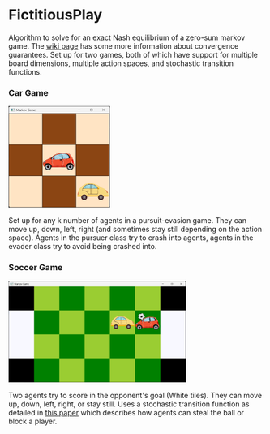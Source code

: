 <h1>FictitiousPlay</h1>
<p>Algorithm to solve for an exact Nash equilibrium of a zero-sum 
markov game. The <a href="https://en.wikipedia.org/wiki/Fictitious_play" target="_blank">wiki page</a> 
has some more information about convergence guarantees. Set up for 
two games, both of which have support for multiple board dimensions, multiple action spaces, and stochastic transition
functions.</p>
<h3>Car Game</h3>
<img src="screenshots/carGame.png" alt="Example board" width="200" height="200">
<p>Set up for any k number of agents in a pursuit-evasion game. They can move up, down, left, right (and sometimes 
stay still depending on the action space). Agents in the pursuer class try to crash into agents, agents in the evader 
class try to avoid being crashed into.</p>

<h3>Soccer Game</h3>
<img src="screenshots/soccerGame.png" alt="Example board" width="350" height="200">
<p>Two agents try to score in the opponent's goal (White tiles). They can move up, down, left, right, or stay still.
Uses a stochastic transition function as detailed in 
<a href="https://courses.cs.duke.edu/spring07/cps296.3/littman94markov.pdf">this paper</a> which describes how agents
can steal the ball or block a player.</p>
